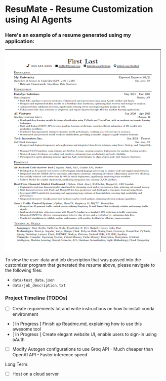 # ResuMate - Resume Customization using AI Agents

### Here's an example of a resume generated using my application:
![image](imgs/image.png)

To view the user-data and job description that was passed into the customizer program that generated the resume above, please navigate to the following files: 
- `data/test_data.json`
- `data/job_description.txt`

### Project Timeline (TODOs)
- [ ] Create requirements.txt and write instructions on how to install conda environment
- [ In Progress ] Finish up Readme.md, explaining how to use this awesome tool
- [ In Progress ] Create elegant website UI, enable users to sign-in using oAuth
- [ ] Modify Autogen configurations to use Groq API
      - Much cheaper than OpenAI API
      - Faster inference speed

Long Term:
- [ ] Host on a cloud server 
